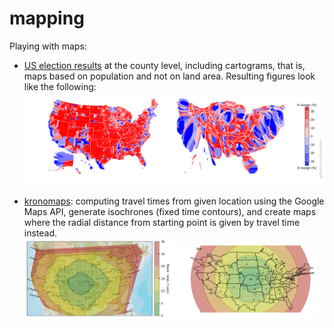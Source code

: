 # mapping

Playing with maps:   
- [US election results](US_elections) at the county level, including cartograms, that is, maps based on population and not on land area. Resulting figures look like the following:
![](US_elections/figs/election_county_map_carto.png)

- [kronomaps](kronomaps): computing travel times from given location using the Google Maps API, generate isochrones (fixed time contours), and create maps where the radial distance from starting point is given by travel time instead.    
<img src="kronomaps/figs/us_center_interpolated.png" alt="US center isochrone"  width="49%"><img src="kronomaps/figs/us_center_morphed_smooth_bw.png" alt="US center kronomap"  width="49%">
